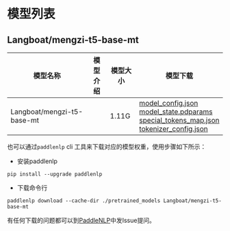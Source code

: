 #  模型列表

## Langboat/mengzi-t5-base-mt

| 模型名称 | 模型介绍 | 模型大小  | 模型下载 |
| --- | --- | --- | --- |
|Langboat/mengzi-t5-base-mt|  | 1.11G | [model_config.json](https://bj.bcebos.com/paddlenlp/models/community/Langboat/mengzi-t5-base-mt/model_config.json)<br>[model_state.pdparams](https://bj.bcebos.com/paddlenlp/models/community/Langboat/mengzi-t5-base-mt/model_state.pdparams)<br>[special_tokens_map.json](https://bj.bcebos.com/paddlenlp/models/community/Langboat/mengzi-t5-base-mt/special_tokens_map.json)<br>[tokenizer_config.json](https://bj.bcebos.com/paddlenlp/models/community/Langboat/mengzi-t5-base-mt/tokenizer_config.json) |

也可以通过`paddlenlp` cli 工具来下载对应的模型权重，使用步骤如下所示：

* 安装paddlenlp

```shell
pip install --upgrade paddlenlp
```

* 下载命令行

```shell
paddlenlp download --cache-dir ./pretrained_models Langboat/mengzi-t5-base-mt
```

有任何下载的问题都可以到[PaddleNLP](https://github.com/PaddlePaddle/PaddleNLP)中发Issue提问。
